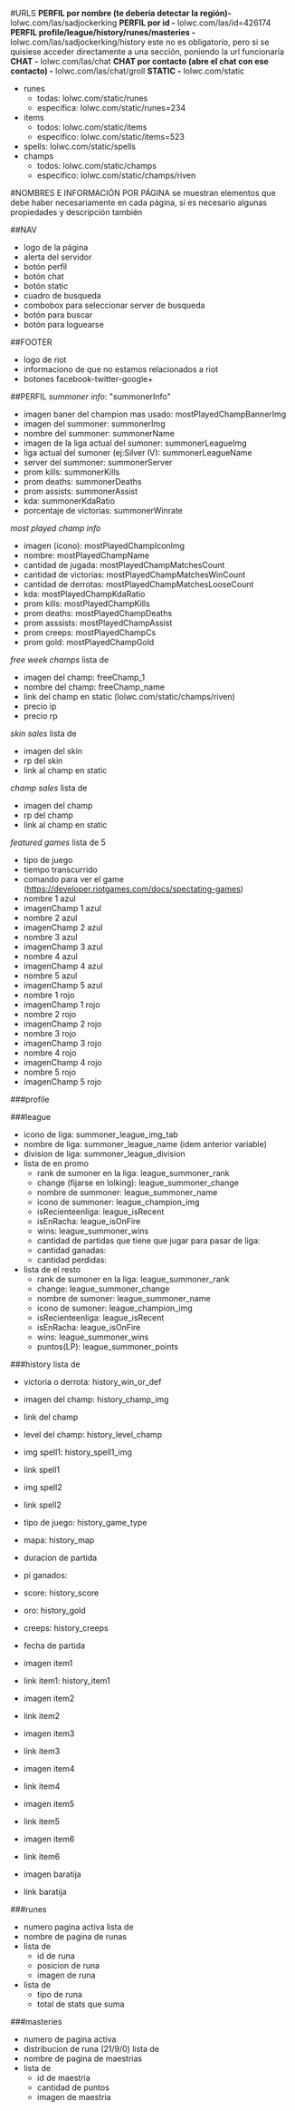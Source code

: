 #URLS
**PERFIL por nombre (te debería detectar la región)-** lolwc.com/las/sadjockerking
**PERFIL por id -** lolwc.com/las/id=426174
**PERFIL profile/league/history/runes/masteries -** lolwc.com/las/sadjockerking/history
este no es obligatorio, pero si se quisiese acceder directamente a una sección, poniendo la url funcionaría
**CHAT -** lolwc.com/las/chat
**CHAT por contacto (abre el chat con ese contacto) -** lolwc.com/las/chat/groll
**STATIC -** lolwc.com/static
- runes
	- todas: lolwc.com/static/runes
	- especifica: lolwc.com/static/runes=234
- items
	- todos: lolwc.com/static/items
	- especifico: lolwc.com/static/items=523
- spells: lolwc.com/static/spells
- champs
	- todos: lolwc.com/static/champs
	- especifico: lolwc.com/static/champs/riven

#NOMBRES E INFORMACIÓN POR PÁGINA
se muestran elementos que debe haber necesariamente en cada página, si es necesario algunas propiedades y descripción también

##NAV
- logo de la página
- alerta del servidor
- botón perfil
- botón chat
- botón static
- cuadro de busqueda
- combobox para seleccionar server de busqueda
- botón para buscar
- botón para loguearse

##FOOTER
- logo de riot
- informaciono de que no estamos relacionados a riot
- botones facebook-twitter-google+

##PERFIL
*summoner info*: "summonerInfo"
- imagen baner del champion mas usado: mostPlayedChampBannerImg
- imagen del summoner: summonerImg
- nombre del summoner: summonerName
- imagen de la liga actual del sumoner: summonerLeagueImg
- liga actual del sumoner (ej:Silver IV): summonerLeagueName
- server del summoner: summonerServer
- prom kills: summonerKills
- prom deaths: summonerDeaths
- prom assists: summonerAssist
- kda: summonerKdaRatio
- porcentaje de victorias: summonerWinrate

*most played champ info*
- imagen (icono): mostPlayedChampIconImg
- nombre: mostPlayedChampName
- cantidad de jugada: mostPlayedChampMatchesCount
- cantidad de victorias: mostPlayedChampMatchesWinCount
- cantidad de derrotas: mostPlayedChampMatchesLooseCount 
- kda: mostPlayedChampKdaRatio
- prom kills: mostPlayedChampKills
- prom deaths: mostPlayedChampDeaths
- prom asssists: mostPlayedChampAssist
- prom creeps: mostPlayedChampCs
- prom gold: mostPlayedChampGold

*free week champs*
lista de
- imagen del champ: freeChamp_1
- nombre del champ: freeChamp_name
- link del champ en static (lolwc.com/static/champs/riven)
- precio ip
- precio rp

*skin sales*
lista de
- imagen del skin
- rp del skin
- link al champ en static

*champ sales*
lista de
- imagen del champ
- rp del champ
- link al champ en static

*featured games*
lista de 5
- tipo de juego
- tiempo transcurrido
- comando para ver el game (https://developer.riotgames.com/docs/spectating-games)
- nombre 1 azul
- imagenChamp 1 azul
- nombre 2 azul
- imagenChamp 2 azul
- nombre 3 azul
- imagenChamp 3 azul
- nombre 4 azul
- imagenChamp 4 azul
- nombre 5 azul
- imagenChamp 5 azul
- nombre 1 rojo
- imagenChamp 1 rojo
- nombre 2 rojo
- imagenChamp 2 rojo
- nombre 3 rojo
- imagenChamp 3 rojo
- nombre 4 rojo
- imagenChamp 4 rojo
- nombre 5 rojo
- imagenChamp 5 rojo

###profile

###league
- icono de liga: summoner_league_img_tab
- nombre de liga: summoner_league_name (idem anterior variable)
- division de liga: summoner_league_division
- lista de en promo
	- rank de sumoner en la liga: league_summoner_rank
	- change (fijarse en lolking): league_summoner_change
	- nombre de summoner: league_summoner_name
	- icono de summoner: league_champion_img
	- isRecienteenliga: league_isRecent
	- isEnRacha: league_isOnFire
	- wins: league_summoner_wins
	- cantidad de partidas que tiene que jugar para pasar de liga: 
	- cantidad ganadas: 
	- cantidad perdidas: 
- lista de el resto
	- rank de sumoner en la liga: league_summoner_rank
	- change: league_summoner_change
	- nombre de sumoner: league_summoner_name
	- icono de sumoner: league_champion_img
	- isRecienteenliga: league_isRecent
	- isEnRacha: league_isOnFire
	- wins: league_summoner_wins
	- puntos(LP): league_summoner_points

###history
lista de 
- victoria o derrota: history_win_or_def
- imagen del champ: history_champ_img
- link del champ
- level del champ: history_level_champ
- img spell1: history_spell1_img
- link spell1
- img spell2
- link spell2

- tipo de juego: history_game_type
- mapa: history_map
- duracion de partida
- pi ganados: 
- score: history_score
- oro: history_gold
- creeps: history_creeps
- fecha de partida
- imagen item1
- link item1: history_item1
- imagen item2
- link item2
- imagen item3
- link item3
- imagen item4
- link item4
- imagen item5
- link item5
- imagen item6
- link item6
- imagen baratija
- link baratija

###runes
- numero pagina activa
lista de
- nombre de pagina de runas
- lista de
	- id de runa
	- posicion de runa
	- imagen de runa
- lista de
	- tipo de runa
	- total de stats que suma

###masteries
- numero de pagina activa
- distribucion de runa (21/9/0)
lista de
- nombre de pagina de maestrias
- lista de
	- id de maestria
	- cantidad de puntos
	- imagen de maestria


